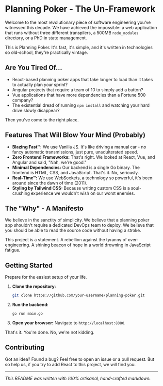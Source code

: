 
# Planning Poker - The Un-Framework

Welcome to the most revolutionary piece of software engineering you've witnessed this decade. We have achieved the impossible: a web application that runs without three different transpilers, a 500MB `node_modules` directory, or a PhD in state management.

This is Planning Poker. It's fast, it's simple, and it's written in technologies so old-school, they're practically vintage.

## Are You Tired Of...

-   React-based planning poker apps that take longer to load than it takes to actually plan your sprint?
-   Angular projects that require a team of 10 to simply add a button?
-   Vue applications that have more dependencies than a Fortune 500 company?
-   The existential dread of running `npm install` and watching your hard drive slowly disappear?

Then you've come to the right place.

## Features That Will Blow Your Mind (Probably)

-   **Blazing Fast™:** We use Vanilla JS. It's like driving a manual car - no fancy automatic transmissions, just pure, unadulterated speed.
-   **Zero Frontend Frameworks:** That's right. We looked at React, Vue, and Angular and said, "Nah, we're good."
-   **Minimal Dependencies:** Our backend is a single Go binary. The frontend is HTML, CSS, and JavaScript. That's it. No, seriously.
-   **Real-Time™:** We use WebSockets, a technology so powerful, it's been around since the dawn of time (2011).
-   **Styling by Tailwind CSS:** Because writing custom CSS is a soul-crushing experience we wouldn't wish on our worst enemies.

## The "Why" - A Manifesto

We believe in the sanctity of simplicity. We believe that a planning poker app shouldn't require a dedicated DevOps team to deploy. We believe that you should be able to read the source code without having a stroke.

This project is a statement. A rebellion against the tyranny of over-engineering. A shining beacon of hope in a world drowning in JavaScript fatigue.

## Getting Started

Prepare for the easiest setup of your life.

1.  **Clone the repository:**
    ```bash
    git clone https://github.com/your-username/planning-poker.git
    ```
2.  **Run the backend:**
    ```bash
    go run main.go
    ```
3.  **Open your browser:**
    Navigate to `http://localhost:8080`.

That's it. You're done. No, we're not kidding.

## Contributing

Got an idea? Found a bug? Feel free to open an issue or a pull request. But so help us, if you try to add React to this project, we will find you.

---

*This README was written with 100% artisanal, hand-crafted markdown.* 
